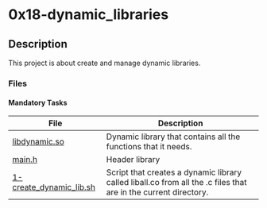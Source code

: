 # 0x18-dynamic_libraries

## Description

This project is about create and manage dynamic libraries.

### Files

#### Mandatory Tasks

| File | Description |
| ------ | ------ |
| [libdynamic.so](libdynamic.so) | Dynamic library that contains all the functions that it needs. |
| [main.h](main.h) | Header library |
| [1-create_dynamic_lib.sh](1-create_dynamic_lib.sh) | Script that creates a dynamic library called liball.co from all the .c files that are in the current directory. |
